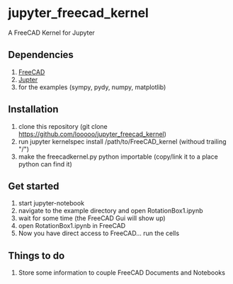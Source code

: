 # jupyter_freecad_kernel
A FreeCAD Kernel for Jupyter

## Dependencies
1. [FreeCAD](http://www.freecadweb.org/)
2. [Jupter](http://jupyter.org/)
3. for the examples (sympy, pydy, numpy, matplotlib)

## Installation
1. clone this repository (git clone https://github.com/looooo/jupyter_freecad_kernel)
2. run jupyter kernelspec install /path/to/FreeCAD_kernel (withoud trailing "/")
3. make the freecadkernel.py python importable (copy/link it to a place python can find it)

## Get started
1. start jupyter-notebook
2. navigate to the example directory and open RotationBox1.ipynb
3. wait for some time (the FreeCAD Gui will show up)
4. open RotationBox1.ipynb in FreeCAD
5. Now you have direct access to FreeCAD... run the cells

## Things to do
1. Store some information to couple FreeCAD Documents and Notebooks 